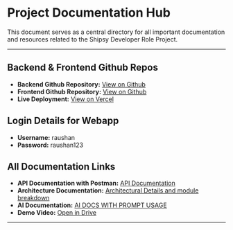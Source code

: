 # Project Documentation Hub

This document serves as a central directory for all important documentation and resources related to the Shipsy Developer Role Project.

---

## Backend & Frontend Github Repos


*   **Backend Github Repository:** [View on Github](https://github.com/Navyam-Raushan/Shipsy-Backend)
*   **Frontend Github Repository:** [View on Github](https://github.com/Navyam-Raushan/Shipsy-Frontend)
*   **Live Deployment:** [View on Vercel](https://shipsy-frontend.vercel.app/)

## Login Details for Webapp

* **Username:** raushan
* **Password:** raushan123

## All Documentation Links

* **API Documentation with Postman:** [API Documentation](https://docs.google.com/document/d/1zVgy-7HOgIuXwvYxkkNFqZ8naiREti4UDvUV6I3LQwI/edit?usp=sharing)
* **Architecture Documentation:** [Architectural Details and module breakdown](https://docs.google.com/document/d/1Aws4tePcvNHySrpe1XdkysirkLA3pOsWnxJYASIAYpU/edit?usp=sharing)
* **AI Documentation:** [AI DOCS WITH PROMPT USAGE](https://docs.google.com/document/d/159xypcGJSTfPKRrmz9BtOtX8syXOwrueOPZg7nZ29TQ/edit?usp=sharing)
* **Demo Video:** [Open in Drive](link)


---

